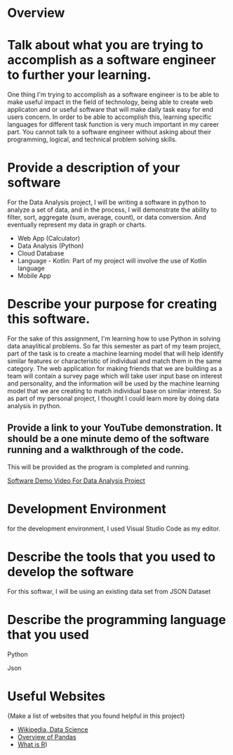 # Overview

# Talk about what you are trying to accomplish as a software engineer to further your learning.
One thing I'm trying to accomplish as a software engineer is to be able to make useful impact in the field of technology, being able to create web applicaton and or useful
software that will make daily task easy for end users concern. In order to be able to accomplish this, learning specific languages for different task function
is very much important in my career part. You cannot talk to a software engineer without asking about their programming, logical, and technical problem solving skills.

# Provide a description of your software

For the Data Analysis project, I will be writing a software in python to analyze a set of data, and in the process, I will demonstrate the ability to filter, sort, aggregate (sum, average, count), or data conversion. And eventually 
represent my data in graph or charts.

- Web App (Calculator)
- Data Analysis (Python)
- Cloud Database
- Language - Kotlin: Part of my project will involve the use of Kotlin language
- Mobile App

# Describe your purpose for creating this software.

For the sake of this assignment, I'm learning how to use Python in solving data anaylitical problems. So far this semester as part of my team project, part of the task is to create a machine learning model that will help identify similar features or characteristic of 
individual and match them in the same category. The web application for making friends that we are building as a team will contain a survey page which will take user input base on interest and personality, and the information will be used by the machine learning model 
that we are creating to match individual base on similar interest. So as part of my personal project, I thought I could learn more by doing data analysis in python.


## Provide a link to your YouTube demonstration.  It should be a one minute demo of the software running and a walkthrough of the code.

This will be provided as the program is completed and running.

[Software Demo Video For Data Analysis Project](http)

# Development Environment
for the development environment, I used Visual Studio Code as my editor.

# Describe the tools that you used to develop the software

For this softwar, I will be using an existing data set from JSON Dataset


# Describe the programming language that you used

Python 

Json

# Useful Websites

{Make a list of websites that you found helpful in this project}
* [Wikipedia, Data Science]([https://www.w3schools.com/html/default.asp](https://en.wikipedia.org/wiki/Data_science))
* [Overview of Pandas]([https://www.freecodecamp.org/news/how-to-build-an-html-calculator-app-from-scratch-using-javascript-4454b8714b98/](https://pandas.pydata.org/docs/getting_started/overview.html))
* [What is R]([https://www.r-project.org/about.html))
